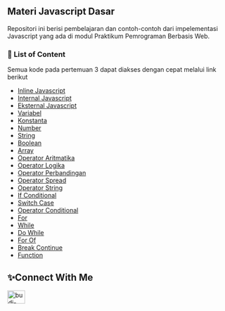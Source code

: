 ## Materi Javascript Dasar

Repositori ini berisi pembelajaran dan contoh-contoh dari impelementasi Javascript yang ada di modul Praktikum Pemrograman Berbasis Web.

### 📙 List of Content 

Semua kode pada pertemuan 3 dapat diakses dengan cepat melalui link berikut

- [Inline Javascript](https://github.com/Praktikum-PBW/pbw-js/blob/main/inline-javascript.html)
- [Internal Javascript](https://github.com/Praktikum-PBW/pbw-js/blob/main/internal-javascript.html)
- [Eksternal Javascript](https://github.com/Praktikum-PBW/pbw-js/blob/main/eksternal-javascript.html)
- [Variabel](https://github.com/Praktikum-PBW/pbw-js/blob/main/variabel.js)
- [Konstanta](https://github.com/Praktikum-PBW/pbw-js/blob/main/konstanta.js)
- [Number](https://github.com/Praktikum-PBW/pbw-js/blob/main/number.js)
- [String](https://github.com/Praktikum-PBW/pbw-js/blob/main/string.js)
- [Boolean](https://github.com/Praktikum-PBW/pbw-js/blob/main/boolean.js)
- [Array](https://github.com/Praktikum-PBW/pbw-js/blob/main/array.js)
- [Operator Aritmatika](https://github.com/Praktikum-PBW/pbw-js/blob/main/operator_aritmatika.js)
- [Operator Logika](https://github.com/Praktikum-PBW/pbw-js/blob/main/operator_logika.js)
- [Operator Perbandingan](https://github.com/Praktikum-PBW/pbw-js/blob/main/operator_perbandingan.js)
- [Operator Spread](https://github.com/Praktikum-PBW/pbw-js/blob/main/operator_spread.js)
- [Operator String](https://github.com/Praktikum-PBW/pbw-js/blob/main/operator_string.js)
- [If Conditional](https://github.com/Praktikum-PBW/pbw-js/blob/main/if-conditional.js)
- [Switch Case](https://github.com/Praktikum-PBW/pbw-js/blob/main/switch.js)
- [Operator Conditional](https://github.com/Praktikum-PBW/pbw-js/blob/main/operator-conditional.js)
- [For](https://github.com/Praktikum-PBW/pbw-js/blob/main/for.js)
- [While](https://github.com/Praktikum-PBW/pbw-js/blob/main/while.js)
- [Do While](https://github.com/Praktikum-PBW/pbw-js/blob/main/do-while.js)
- [For Of](https://github.com/Praktikum-PBW/pbw-js/blob/main/for-of.js)
- [Break Continue](https://github.com/Praktikum-PBW/pbw-js/blob/main/break-continue.js)
- [Function](https://github.com/Praktikum-PBW/pbw-js/blob/main/function.js)

## ✨Connect With Me

<p align="left">
<a href="https://linkedin.com/in/budi-setiawan15" target="blank"><img align="center" src="https://raw.githubusercontent.com/rahuldkjain/github-profile-readme-generator/master/src/images/icons/Social/linked-in-alt.svg" alt="budi-setiawan15" height="30" width="40" /></a>
</p>
